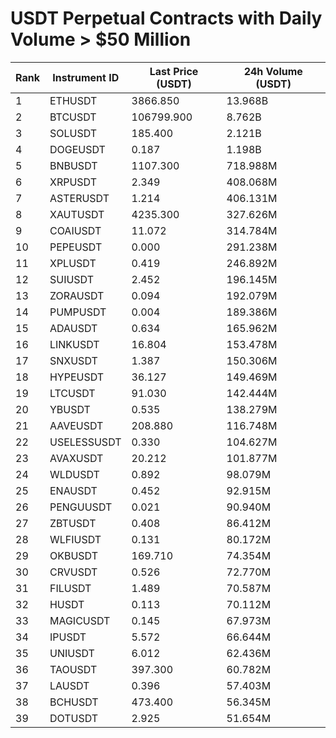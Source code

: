 # USDT Perpetual Contracts with Daily Volume > $50 Million

| Rank | Instrument ID | Last Price (USDT) | 24h Volume (USDT) |
|------|---------------|-------------------|-------------------|
| 1 | ETHUSDT | 3866.850 | 13.968B |
| 2 | BTCUSDT | 106799.900 | 8.762B |
| 3 | SOLUSDT | 185.400 | 2.121B |
| 4 | DOGEUSDT | 0.187 | 1.198B |
| 5 | BNBUSDT | 1107.300 | 718.988M |
| 6 | XRPUSDT | 2.349 | 408.068M |
| 7 | ASTERUSDT | 1.214 | 406.131M |
| 8 | XAUTUSDT | 4235.300 | 327.626M |
| 9 | COAIUSDT | 11.072 | 314.784M |
| 10 | PEPEUSDT | 0.000 | 291.238M |
| 11 | XPLUSDT | 0.419 | 246.892M |
| 12 | SUIUSDT | 2.452 | 196.145M |
| 13 | ZORAUSDT | 0.094 | 192.079M |
| 14 | PUMPUSDT | 0.004 | 189.386M |
| 15 | ADAUSDT | 0.634 | 165.962M |
| 16 | LINKUSDT | 16.804 | 153.478M |
| 17 | SNXUSDT | 1.387 | 150.306M |
| 18 | HYPEUSDT | 36.127 | 149.469M |
| 19 | LTCUSDT | 91.030 | 142.444M |
| 20 | YBUSDT | 0.535 | 138.279M |
| 21 | AAVEUSDT | 208.880 | 116.748M |
| 22 | USELESSUSDT | 0.330 | 104.627M |
| 23 | AVAXUSDT | 20.212 | 101.877M |
| 24 | WLDUSDT | 0.892 | 98.079M |
| 25 | ENAUSDT | 0.452 | 92.915M |
| 26 | PENGUUSDT | 0.021 | 90.940M |
| 27 | ZBTUSDT | 0.408 | 86.412M |
| 28 | WLFIUSDT | 0.131 | 80.172M |
| 29 | OKBUSDT | 169.710 | 74.354M |
| 30 | CRVUSDT | 0.526 | 72.770M |
| 31 | FILUSDT | 1.489 | 70.587M |
| 32 | HUSDT | 0.113 | 70.112M |
| 33 | MAGICUSDT | 0.145 | 67.973M |
| 34 | IPUSDT | 5.572 | 66.644M |
| 35 | UNIUSDT | 6.012 | 62.436M |
| 36 | TAOUSDT | 397.300 | 60.782M |
| 37 | LAUSDT | 0.396 | 57.403M |
| 38 | BCHUSDT | 473.400 | 56.345M |
| 39 | DOTUSDT | 2.925 | 51.654M |
